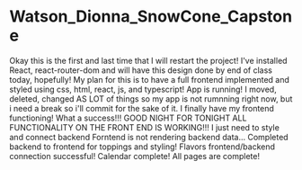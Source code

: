 # Watson_Dionna_SnowCone_Capstone
Okay this is the first and last time that I will restart the project! I've installed React, react-router-dom and will have this design done by end of class today, hopefully!
My plan for this is to have a full frontend implemented and styled using css, html, react, js, and typescript!
App is running!
I moved, deleted, changed AS LOT of things so my app is not rumnning right now, but i need a break so i'll commit for the sake of it.
I finally have my frontend functioning! What a success!!! GOOD NIGHT FOR TONIGHT
ALL FUNCTIONALITY ON THE FRONT END IS WORKING!!! I just need to style and connect backend 
Forntend is not rendering backend data...
Completed backend to frontend for toppings and styling!
Flavors frontend/backend connection successful!
Calendar complete!
All pages are complete!